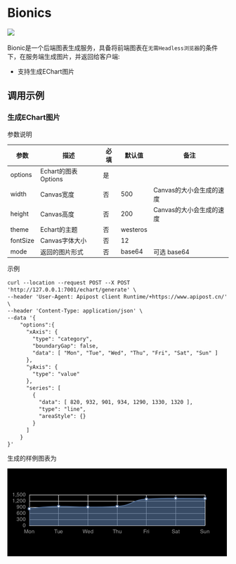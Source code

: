 # Bionics

![](https://wedoc.canway.net/imgs/img/嘉为蓝鲸.jpg)

Bionic是一个后端图表生成服务，具备将前端图表在`无需Headless浏览器`的条件下，在服务端生成图片，并返回给客户端:

* 支持生成EChart图片


## 调用示例

### 生成EChart图片

参数说明

参数|描述|必填|默认值|备注
---|----|----|----|---
options|Echart的图表Options|是||
width|Canvas宽度|否|500|Canvas的大小会生成的速度
height|Canvas高度|否|200|Canvas的大小会生成的速度
theme|Echart的主题|否|westeros||
fontSize|Canvas字体大小|否|12||
mode|返回的图片形式|否|base64| 可选  base64|stream, Base64模式下，图片会被编码为Base64返回调用端，Stream模式下，图片会直接以stream的模式返回


示例
```
curl --location --request POST --X POST 'http://127.0.0.1:7001/echart/generate' \
--header 'User-Agent: Apipost client Runtime/+https://www.apipost.cn/' \
--header 'Content-Type: application/json' \
--data '{
	"options":{
      "xAxis": {
        "type": "category",
        "boundaryGap": false,
        "data": [ "Mon", "Tue", "Wed", "Thu", "Fri", "Sat", "Sun" ]
      },
      "yAxis": {
        "type": "value"
      },
      "series": [
        {
          "data": [ 820, 932, 901, 934, 1290, 1330, 1320 ],
          "type": "line",
          "areaStyle": {}
        }
      ]
    }
}'
```


生成的样例图表为

![示例图片](./doc/images/%E7%A4%BA%E4%BE%8B.png)

